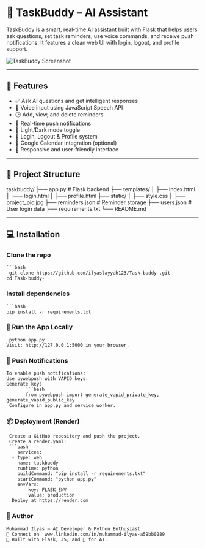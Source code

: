 # 🤖 TaskBuddy – AI Assistant

TaskBuddy is a smart, real-time AI assistant built with Flask that helps users ask questions, set task reminders, use voice commands, and receive push notifications. It features a clean web UI with login, logout, and profile support.

![TaskBuddy Screenshot](static/preview.jpg)

---

## 🚀 Features

- ✅ Ask AI questions and get intelligent responses
- 🎤 Voice input using JavaScript Speech API
- 🕑 Add, view, and delete reminders
- 🔔 Real-time push notifications
- 🎨 Light/Dark mode toggle
- 👤 Login, Logout & Profile system
- 📅 Google Calendar integration (optional)
- 💬 Responsive and user-friendly interface

---

## 📁 Project Structure

taskbuddy/
├── app.py # Flask backend
├── templates/
│ ├── index.html
│ ├── login.html
│ ├── profile.html
├── static/
│ ├── style.css
│ ├── project_pic.jpg
├── reminders.json # Reminder storage
├── users.json # User login data
├── requirements.txt
└── README.md

---

## 💻 Installation

### Clone the repo
    ```bash
     git clone https://github.com/ilyaslayyah123/Task-buddy-.git
    cd Task-buddy-

### Install dependencies
    ```bash
    pip install -r requirements.txt
### 🧪 Run the App Locally
     python app.py
    Visit: http://127.0.0.1:5000 in your browser.
### 🔔 Push Notifications
    To enable push notifications:
    Use pywebpush with VAPID keys.
    Generate keys
           ```bash
           from pywebpush import generate_vapid_private_key, generate_vapid_public_key
     Configure in app.py and service worker.
### 📦 Deployment (Render)
     Create a GitHub repository and push the project.
     Create a render.yaml:
     ```bash
        services:
      - type: web
        name: taskbuddy
        runtime: python
        buildCommand: "pip install -r requirements.txt"
        startCommand: "python app.py"
        envVars:
          - key: FLASK_ENV
            value: production
      Deploy at https://render.com
  ### 🙌 Author
    Muhammad Ilyas – AI Developer & Python Enthusiast
    📧 Connect on  www.linkedin.com/in/muhammad-ilyas-a59bb0289
    🧠 Built with Flask, JS, and 💙 for AI.
    


